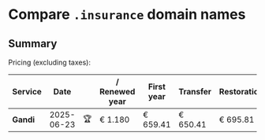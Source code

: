 # Compare `.insurance` domain names

## Summary

Pricing (excluding taxes):

| Service | Date |  | / Renewed year | First year | Transfer | Restoration |
|--|--|--|--|--|--|--|
| **Gandi** | 2025-06-23 | 🏆 | € 1.180 | € 659.41 | € 650.41 | € 695.81 |
